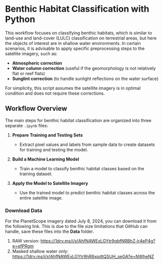 # Benthic Habitat Classification with Python

This workflow focuses on classifying benthic habitats, which is similar to land-use and land-cover (LULC) classification on terrestrial areas, but here the objects of interest are in shallow water environments. In certain scenarios, it is advisable to apply specific preprocessing steps to the satellite imagery, such as:

- **Atmospheric correction**  
- **Water column correction** (useful if the geomorphology is not relatively flat or reef flats)  
- **Sunglint correction** (to handle sunlight reflections on the water surface)  

For simplicity, this script assumes the satellite imagery is in optimal condition and does not require these corrections.

## Workflow Overview

The main steps for benthic habitat classification are organized into three separate `.ipynb` files:

1. **Prepare Training and Testing Sets**  
   - Extract pixel values and labels from sample data to create datasets for training and testing the model.

2. **Build a Machine Learning Model**  
   - Train a model to classify benthic habitat classes based on the training dataset.

3. **Apply the Model to Satellite Imagery**  
   - Use the trained model to predict benthic habitat classes across the entire satellite image.

### Download Data

For the PlanetScope imagery dated July 8, 2024, you can download it from the following link. This is due to the file size limitations that GitHub can handle, save these files into the **Data** folder.
1. RAW version: https://1drv.ms/i/s!AhfNAWExLGYtr9gbfNRBhZ-ir4eP4g?e=efPRgm
2. Masked shallow water only: https://1drv.ms/i/s!AhfNAWExLGYtr9hR8xpdtQSUH_seGA?e=NWheNZ
